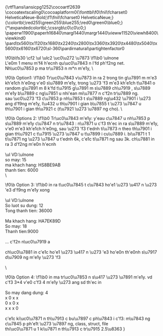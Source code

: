 {\rtf1\ansi\ansicpg1252\cocoartf2639
\cocoatextscaling0\cocoaplatform0{\fonttbl\f0\fnil\fcharset0 HelveticaNeue-Bold;\f1\fnil\fcharset0 HelveticaNeue;}
{\colortbl;\red255\green255\blue255;\red0\green0\blue0;}
{\*\expandedcolortbl;;\cssrgb\c0\c0\c0;}
\paperw11900\paperh16840\margl1440\margr1440\vieww11520\viewh8400\viewkind0
\pard\tx560\tx1120\tx1680\tx2240\tx2800\tx3360\tx3920\tx4480\tx5040\tx5600\tx6160\tx6720\sl-360\pardirnatural\partightenfactor0

\f0\b\fs30 \cf2 \ul \ulc2 \uc0\u272 \u7873 
\f1\b0 \ulnone \
L\'e0m 1 menu m\'f4 h\'ecnh qu\uc0\u7843 n l\'fd ph\'f2ng net. \
Nh\uc0\u7853 p ma tr\u7853 n m*n m\'e1y, \

\f0\b Option1:
\f1\b0  Tr\uc0\u7843  v\u7873  in ra 2 trong tin g\u7891 m m\'e3 kh\'e1ch h\'e0ng v\'e0 s\u7889  m\'e1y, trong \u273 \'f3 m\'e3 kh\'e1ch t\u7841 o random g\u7891 m 8 k\'fd t\u7915  g\u7891 m s\u7889  ch\u7919 , s\u7889  m\'e1y b\u7889 c ng\u7851 u nhi\'ean mi\u7877 n c\'f2n tr\u7889 ng.\
sau \uc0\u273 \'f3 c\u7853 p nh\u7853 t s\u7889  ng\u432 \u7901 i \u273 ang d\'f9ng m\'e1y, l\u432 u th\u7901 i gian b\u7855 t \u273 \u7847 u th\u7901 i gian th\u7921 c (t\u7921  \u273 \u7897 ng cho). \

\f0\b Options 2:
\f1\b0  Tr\uc0\u7843  m\'e1y: y\'eau c\u7847 u nh\u7853 p s\u7889  m\'e1y c\u7847 n tr\u7843 : n\u7871 u c\'f3 th\'ec in ra s\u7889  m\'e1y, v\'e0 m\'e3 kh\'e1ch h\'e0ng, sau \u273 \'f3 t\'ednh ti\u7873 n theo th\u7901 i gian th\u7921 c t\u7915  \u273 \u7847 u t\u7899 i cu\u7889 i. bi\u7871 t 1 ti\u7871 ng \u273 \u7847 u t\'ednh 6k, c\'e1c ti\u7871 ng sau 3k. ch\u7881  in ra 3 d\'f2ng m\'e0n h\'ecnh\
\
\ul VD:\ulnone \
so may: 15\
ma khach hang: HS8BE9AB\
thanh tien: 6000\
\

\f0\b Option 3:
\f1\b0  in ra t\uc0\u7845 t c\u7843  ho\'e1 \u273 \u417 n \u273 \'e3 d\'f9ng m\'e1y xong \
\
\ul VD:\ulnone \
So luot su dung: 12\
Tong thanh tien: 36000\
\
Ma khach hang: HA7EK89D\
So may: 18\
Thanh tien:9000\
\
... c\'f2n n\uc0\u7919 a\
\
ch\uc0\u7881  in c\'e1c ho\'e1 \u273 \u417 n \u273 \'e3 ho\'e0n th\'e0nh s\u7917  d\u7909 ng m\'e1y \u273 \'f3\
\
\

\f0\b Option 4:
\f1\b0  in ma tr\uc0\u7853 n s\u417  \u273 \u7891  m\'e1y. vd c\'f3 3*4 v\'e0 c\'f3 4 m\'e1y \u273 ang sd th\'ec in\
\
So may dang dung: 4\
x 0 x x\
0 x 0 x\
x x x 0\
\
c\'e1c ki\uc0\u7871 n th\u7913 c bu\u7897 c ph\u7843 i c\'f3: m\u7843 ng c\u7845 p ph\'e1t \u273 \u7897 ng, class, struct, file\
thi\uc0\u7871 u 1 ki\u7871 n th\u7913 c tr\u7915  2.5\u8363 }